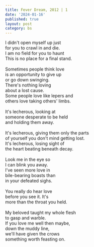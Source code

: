 ```yaml
---
title: Fever Dream, 2012 | 1
date: '2024-01-16'
published: true
layout: post
category: bs
---
```


I didn't open myself up just
<br>
for you to crawl in and die.
<br>
I am no field for you to haunt
<br>
This is no place for a final stand.
<br>
<br>
Sometimes people think love
<br>
is an opportunity to give up
<br>
or go down swinging.
<br>
There's nothing loving
<br>
about a lost cause.
<br>
Some people love like lepers and
<br>
others love taking others' limbs.
<br>
<br>
It's lecherous, looking at
<br>
someone desperate to be held
<br>
and holding them away.
<br>
<br>
It's lecherous, giving them only the parts
<br>
of yourself you don't mind getting lost.
<br>
It's lecherous, losing sight of
<br>
the heart beating beneath decay.
<br>
<br>
Look me in the eye so
<br>
I can blink you away.
<br>
I've seen more love in
<br>
bile-bearing boasts than
<br>
in your defeated sighs.
<br>
<br>
You really do hear love
<br>
before you see it. It's
<br>
more than the throat you held.
<br>
<br>
My beloved taught my whole flesh
<br>
to gasp and warble.
<br>
If you love me well then maybe,
<br>
down the muddy line,
<br>
we'll have given the crows
<br>
something worth feasting on.
<br>